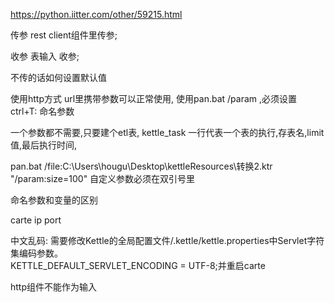 https://python.iitter.com/other/59215.html

传参      rest client组件里传参;

收参      表输入 收参;

不传的话如何设置默认值

使用http方式 url里携带参数可以正常使用,
使用pan.bat /param  ,必须设置 ctrl+T: 命名参数

一个参数都不需要,只要建个etl表,
kettle_task
一行代表一个表的执行,存表名,limit 值,最后执行时间,

pan.bat /file:C:\Users\hougu\Desktop\kettleResources\转换2.ktr "/param:size=100"
自定义参数必须在双引号里

命名参数和变量的区别

carte ip port

中文乱码: 需要修改Kettle的全局配置文件/.kettle/kettle.properties中Servlet字符集编码参数。  
KETTLE_DEFAULT_SERVLET_ENCODING = UTF-8;并重启carte

http组件不能作为输入